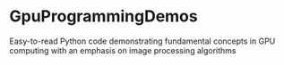 GpuProgrammingDemos
===================

Easy-to-read Python code demonstrating fundamental concepts in GPU computing with an emphasis on image processing algorithms
